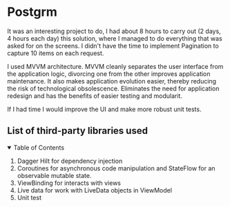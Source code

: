 # Postgrm
It was an interesting project to do, I had about 8 hours to carry out (2 days, 4 hours each day) this solution, where I managed to do everything that was asked for on the screens. I didn't have the time to implement Pagination to capture 10 items on each request.

I used MVVM architecture. MVVM cleanly separates the user interface from the application logic, divorcing one from the other improves application maintenance. It also makes application evolution easier, thereby reducing the risk of technological obsolescence. Eliminates the need for application redesign and has the benefits of easier testing and modularit.

If I had time I would improve the UI and make more robust unit tests.


## List of third-party libraries used

<!-- TABLE OF CONTENTS -->
<details open="open">
  <summary>Table of Contents</summary>
  <ol>
    <li><a>Dagger Hilt for dependency injection</a></li>
    <li><a>Coroutines for asynchronous code manipulation and StateFlow for an observable mutable state.</a></li>
    <li><a>ViewBinding for interacts with views</a></li>
    <li><a>Live data for work with LiveData objects in ViewModel</a></li>
    <li><a>Unit test</a></li>
  </ol>
</details>
